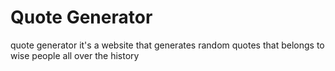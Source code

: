 # Quote Generator

quote generator it's a website that generates random quotes that belongs to wise people all over the history